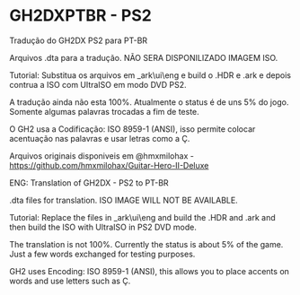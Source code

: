 # GH2DXPTBR - PS2
Tradução do GH2DX PS2 para PT-BR

Arquivos .dta para a tradução. NÃO SERA DISPONILIZADO IMAGEM ISO. 

Tutorial: Substitua os arquivos em _ark\ui\eng e build o .HDR e .ark e depois contrua a ISO com UltraISO em modo DVD PS2.

A tradução ainda não esta 100%. Atualmente o status é de uns 5% do jogo. Somente algumas palavras trocadas a fim de teste.

O GH2 usa a Codificação: ISO 8959-1 (ANSI), isso permite colocar acentuação nas palavras e usar letras como a Ç. 

Arquivos originais disponiveis em @hmxmilohax - https://github.com/hmxmilohax/Guitar-Hero-II-Deluxe

ENG:
Translation of GH2DX - PS2 to PT-BR

.dta files for translation. ISO IMAGE WILL NOT BE AVAILABLE.

Tutorial: Replace the files in _ark\ui\eng and build the .HDR and .ark and then build the ISO with UltraISO in PS2 DVD mode.

The translation is not 100%. Currently the status is about 5% of the game. Just a few words exchanged for testing purposes.

GH2 uses Encoding: ISO 8959-1 (ANSI), this allows you to place accents on words and use letters such as Ç.
